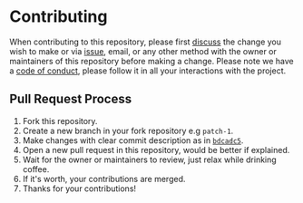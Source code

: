 # Contributing

When contributing to this repository, please first [discuss](https://github.com/owl4ce/dotfiles/discussions)
the change you wish to make or via [issue](https://github.com/owl4ce/dotfiles/issue), email, or any other
method with the owner or maintainers of this repository before making a change. Please note we have a
[code of conduct](./CODE_OF_CONDUCT.md), please follow it in all your interactions with the project.

## Pull Request Process

1. Fork this repository.
2. Create a new branch in your fork repository e.g `patch-1`.
3. Make changes with clear commit description as in
[`bdcadc5`](https://github.com/owl4ce/dotfiles/commit/bdcadc5c1d869a073c5038bce4ef26d0340275a3).
4. Open a new pull request in this repository, would be better if explained.
5. Wait for the owner or maintainers to review, just relax while drinking coffee.
6. If it's worth, your contributions are merged.
7. Thanks for your contributions!
